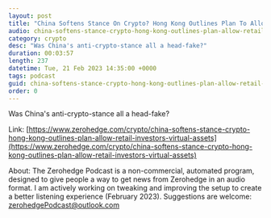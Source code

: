 ```yaml
---
layout: post
title: "China Softens Stance On Crypto? Hong Kong Outlines Plan To Allow Retail Investors Into 'Virtual Assets'"
audio: china-softens-stance-crypto-hong-kong-outlines-plan-allow-retail-investors-virtual-assets-0
category: crypto
desc: "Was China's anti-crypto-stance all a head-fake?"
duration: 00:03:57
length: 237
datetime: Tue, 21 Feb 2023 14:35:00 +0000
tags: podcast
guid: china-softens-stance-crypto-hong-kong-outlines-plan-allow-retail-investors-virtual-assets-0
order: 0
---
```

Was China's anti-crypto-stance all a head-fake?

Link: [https://www.zerohedge.com/crypto/china-softens-stance-crypto-hong-kong-outlines-plan-allow-retail-investors-virtual-assets](https://www.zerohedge.com/crypto/china-softens-stance-crypto-hong-kong-outlines-plan-allow-retail-investors-virtual-assets)

About: The Zerohedge Podcast is a non-commercial, automated program, designed to give people a way to get news from Zerohedge in an audio format.  I am actively working on tweaking and improving the setup to create a better listening experience (February 2023).  Suggestions are welcome: [zerohedgePodcast@outlook.com](mailto:zerohedgePodcast@outlook.com)